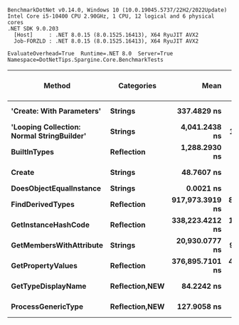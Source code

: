 ```

BenchmarkDotNet v0.14.0, Windows 10 (10.0.19045.5737/22H2/2022Update)
Intel Core i5-10400 CPU 2.90GHz, 1 CPU, 12 logical and 6 physical cores
.NET SDK 9.0.203
  [Host]     : .NET 8.0.15 (8.0.1525.16413), X64 RyuJIT AVX2
  Job-FORZLD : .NET 8.0.15 (8.0.1525.16413), X64 RyuJIT AVX2

EvaluateOverhead=True  Runtime=.NET 8.0  Server=True  
Namespace=DotNetTips.Spargine.Core.BenchmarkTests  

```
| Method                                     | Categories         | Mean            | Error         | StdDev        | StdErr        | Median          | Min             | Q1              | Q3              | Max             | Op/s              | CI99.9% Margin | Iterations | Kurtosis | MValue | Skewness | Rank | LogicalGroup | Baseline | Code Size | Gen0   | Completed Work Items | Lock Contentions | Exceptions | Allocated |
|------------------------------------------- |------------------- |----------------:|--------------:|--------------:|--------------:|----------------:|----------------:|----------------:|----------------:|----------------:|------------------:|---------------:|-----------:|---------:|-------:|---------:|-----:|------------- |--------- |----------:|-------:|---------------------:|-----------------:|-----------:|----------:|
| **&#39;Create: With Parameters&#39;**                  | **Strings**            |     **337.4829 ns** |     **1.7351 ns** |     **1.4489 ns** |     **0.4019 ns** |     **337.7283 ns** |     **333.9964 ns** |     **337.5157 ns** |     **338.4410 ns** |     **339.1022 ns** |       **2,963,113.0** |       **6.299 ns** |      **13.00** |    **3.380** |  **2.000** |  **-1.2004** |    **5** | *****            | **No**       |     **469 B** | **0.0052** |                    **-** |                **-** |          **-** |     **504 B** |
| **&#39;Looping Collection: Normal StringBuilder&#39;** | **Strings**            |   **4,041.2438 ns** |    **16.2283 ns** |    **14.3860 ns** |     **3.8448 ns** |   **4,038.9744 ns** |   **4,023.5466 ns** |   **4,031.1590 ns** |   **4,042.5961 ns** |   **4,068.7195 ns** |         **247,448.6** |       **5.078 ns** |      **14.00** |    **2.200** |  **2.000** |   **0.8197** |    **7** | *****            | **No**       |   **2,625 B** | **0.1602** |                    **-** |                **-** |          **-** |   **15120 B** |
| **BuiltInTypes**                               | **Reflection**         |   **1,288.2930 ns** |     **5.7706 ns** |     **5.3978 ns** |     **1.3937 ns** |   **1,287.9383 ns** |   **1,280.4873 ns** |   **1,283.6247 ns** |   **1,290.5120 ns** |   **1,297.5489 ns** |         **776,221.0** |       **6.803 ns** |      **15.00** |    **1.810** |  **2.000** |   **0.2412** |    **6** | *****            | **No**       |     **232 B** | **0.0172** |                    **-** |                **-** |          **-** |    **1720 B** |
| **Create**                                     | **Strings**            |      **48.7607 ns** |     **0.1737 ns** |     **0.1540 ns** |     **0.0412 ns** |      **48.7015 ns** |      **48.5247 ns** |      **48.6656 ns** |      **48.9107 ns** |      **49.0011 ns** |      **20,508,328.6** |       **6.979 ns** |      **14.00** |    **1.520** |  **2.000** |   **0.2884** |    **2** | *****            | **No**       |     **141 B** | **0.0015** |                    **-** |                **-** |          **-** |     **144 B** |
| **DoesObjectEqualInstance**                    | **Strings**            |       **0.0021 ns** |     **0.0029 ns** |     **0.0028 ns** |     **0.0007 ns** |       **0.0007 ns** |       **0.0000 ns** |       **0.0000 ns** |       **0.0041 ns** |       **0.0071 ns** | **466,446,777,528.7** |       **7.500 ns** |      **15.00** |    **1.724** |  **2.600** |   **0.7227** |    **1** | *****            | **No**       |      **22 B** |      **-** |                    **-** |                **-** |          **-** |         **-** |
| **FindDerivedTypes**                           | **Reflection**         | **917,973.3919 ns** | **8,805.5622 ns** | **8,236.7284 ns** | **2,126.7141 ns** | **918,445.6055 ns** | **903,786.6211 ns** | **911,407.7148 ns** | **921,641.2109 ns** | **934,210.6445 ns** |           **1,089.4** |  **-1,055.857 ns** |      **15.00** |    **2.159** |  **2.000** |   **0.1611** |   **11** | *****            | **No**       |        **NA** | **0.9766** |                    **-** |                **-** |          **-** |  **176905 B** |
| **GetInstanceHashCode**                        | **Reflection**         | **338,223.4212 ns** | **1,209.5863 ns** | **1,131.4478 ns** |   **292.1386 ns** | **338,035.3516 ns** | **336,181.2012 ns** | **337,558.2275 ns** | **339,206.3721 ns** | **340,109.5703 ns** |           **2,956.6** |    **-138.569 ns** |      **15.00** |    **1.877** |  **2.000** |   **0.0743** |    **9** | *****            | **No**       |        **NA** |      **-** |                    **-** |                **-** |          **-** |    **4726 B** |
| **GetMembersWithAttribute**                    | **Strings**            |  **20,930.0777 ns** |    **90.0185 ns** |    **75.1695 ns** |    **20.8483 ns** |  **20,920.3369 ns** |  **20,770.9625 ns** |  **20,874.5850 ns** |  **21,003.4302 ns** |  **21,028.8757 ns** |          **47,778.1** |      **-3.924 ns** |      **13.00** |    **2.204** |  **2.000** |  **-0.3455** |    **8** | *****            | **No**       |        **NA** | **0.0305** |                    **-** |                **-** |          **-** |    **3848 B** |
| **GetPropertyValues**                          | **Reflection**         | **376,895.7101 ns** | **4,084.9469 ns** | **3,621.1990 ns** |   **967.8061 ns** | **376,773.7305 ns** | **372,193.3594 ns** | **373,972.4365 ns** | **378,389.9170 ns** | **383,980.3711 ns** |           **2,653.3** |    **-476.903 ns** |      **14.00** |    **2.287** |  **2.000** |   **0.5673** |   **10** | *****            | **No**       |        **NA** |      **-** |                    **-** |                **-** |          **-** |    **7112 B** |
| **GetTypeDisplayName**                         | **Reflection,**NEW**** |      **84.2242 ns** |     **0.2696 ns** |     **0.2522 ns** |     **0.0651 ns** |      **84.2117 ns** |      **83.9232 ns** |      **83.9701 ns** |      **84.4589 ns** |      **84.6213 ns** |      **11,873,076.1** |       **7.467 ns** |      **15.00** |    **1.311** |  **2.000** |   **0.1171** |    **3** | *****            | **No**       |   **1,424 B** | **0.0006** |                    **-** |                **-** |          **-** |      **56 B** |
| **ProcessGenericType**                         | **Reflection,**NEW**** |     **127.9058 ns** |     **0.7041 ns** |     **0.6586 ns** |     **0.1701 ns** |     **128.0392 ns** |     **126.6305 ns** |     **127.5394 ns** |     **128.2739 ns** |     **128.8022 ns** |       **7,818,253.7** |       **7.415 ns** |      **15.00** |    **2.048** |  **2.000** |  **-0.3369** |    **4** | *****            | **No**       |   **2,511 B** | **0.0045** |                    **-** |                **-** |          **-** |     **432 B** |
